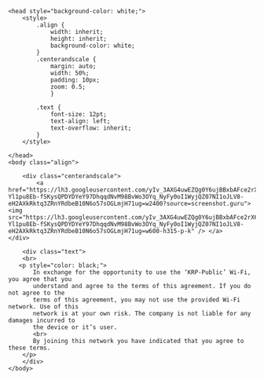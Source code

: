 <html>
    
    <head style="background-color: white;">
        <style>
            .align {
                width: inherit;
                height: inherit;
                background-color: white;
            }
            .centerandscale {
                margin: auto;
                width: 50%;
                padding: 10px;
                zoom: 0.5;
                }

            .text {
                font-size: 12pt;
                text-align: left;
                text-overflow: inherit;
            }
        </style>

    </head>
    <body class="align">

        <div class="centerandscale">
            <a href="https://lh3.googleusercontent.com/yIv_3AXG4uwEZQg0Y6ujBBxbAFce2rX6-Yl1pu8Eb-fSKysQPDYDYeY97DhqqdNvM98BvWo3OYq_NyFy0oI1WyjQZ07NI1oJLV8-eH2AXkRktq3ZRnYRdbeB10N6o57sOGLmjH71ug=w2400?source=screenshot.guru"> <img src="https://lh3.googleusercontent.com/yIv_3AXG4uwEZQg0Y6ujBBxbAFce2rX6-Yl1pu8Eb-fSKysQPDYDYeY97DhqqdNvM98BvWo3OYq_NyFy0oI1WyjQZ07NI1oJLV8-eH2AXkRktq3ZRnYRdbeB10N6o57sOGLmjH71ug=w600-h315-p-k" /> </a>        </div>

        <div class="text">
        <br>
       <p style="color: black;"> 
           In exchange for the opportunity to use the ‘KRP-Public’ Wi-Fi, you agree that you 
           understand and agree to the terms of this agreement. If you do not agree to the 
           terms of this agreement, you may not use the provided Wi-Fi network. Use of this
           network is at your own risk. The company is not liable for any damages incurred to 
           the device or it’s user.
           <br>
           By joining this network you have indicated that you agree to these terms.
        </p>
        </div>
    </body>
    
</html>
